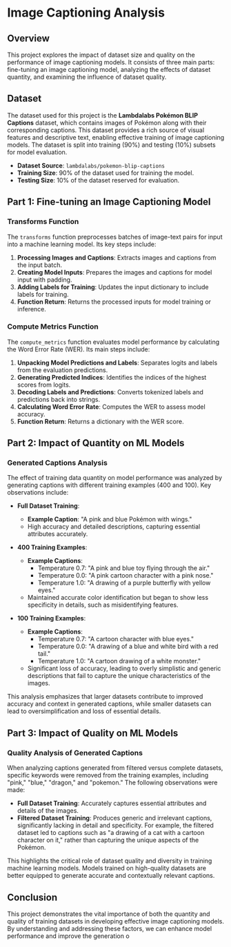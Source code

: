 # Image Captioning Analysis

## Overview

This project explores the impact of dataset size and quality on the performance of image captioning models. It consists of three main parts: fine-tuning an image captioning model, analyzing the effects of dataset quantity, and examining the influence of dataset quality.

## Dataset

The dataset used for this project is the **Lambdalabs Pokémon BLIP Captions** dataset, which contains images of Pokémon along with their corresponding captions. This dataset provides a rich source of visual features and descriptive text, enabling effective training of image captioning models. The dataset is split into training (90%) and testing (10%) subsets for model evaluation.

- **Dataset Source**: `lambdalabs/pokemon-blip-captions`
- **Training Size**: 90% of the dataset used for training the model.
- **Testing Size**: 10% of the dataset reserved for evaluation.

## Part 1: Fine-tuning an Image Captioning Model

### Transforms Function

The `transforms` function preprocesses batches of image-text pairs for input into a machine learning model. Its key steps include:

1. **Processing Images and Captions**: Extracts images and captions from the input batch.
2. **Creating Model Inputs**: Prepares the images and captions for model input with padding.
3. **Adding Labels for Training**: Updates the input dictionary to include labels for training.
4. **Function Return**: Returns the processed inputs for model training or inference.

### Compute Metrics Function

The `compute_metrics` function evaluates model performance by calculating the Word Error Rate (WER). Its main steps include:

1. **Unpacking Model Predictions and Labels**: Separates logits and labels from the evaluation predictions.
2. **Generating Predicted Indices**: Identifies the indices of the highest scores from logits.
3. **Decoding Labels and Predictions**: Converts tokenized labels and predictions back into strings.
4. **Calculating Word Error Rate**: Computes the WER to assess model accuracy.
5. **Function Return**: Returns a dictionary with the WER score.

## Part 2: Impact of Quantity on ML Models

### Generated Captions Analysis

The effect of training data quantity on model performance was analyzed by generating captions with different training examples (400 and 100). Key observations include:

- **Full Dataset Training**: 
  - **Example Caption**: "A pink and blue Pokémon with wings."
  - High accuracy and detailed descriptions, capturing essential attributes accurately.

- **400 Training Examples**: 
  - **Example Captions**:
    - Temperature 0.7: "A pink and blue toy flying through the air."
    - Temperature 0.0: "A pink cartoon character with a pink nose."
    - Temperature 1.0: "A drawing of a purple butterfly with yellow eyes."
  - Maintained accurate color identification but began to show less specificity in details, such as misidentifying features.

- **100 Training Examples**: 
  - **Example Captions**:
    - Temperature 0.7: "A cartoon character with blue eyes."
    - Temperature 0.0: "A drawing of a blue and white bird with a red tail."
    - Temperature 1.0: "A cartoon drawing of a white monster."
  - Significant loss of accuracy, leading to overly simplistic and generic descriptions that fail to capture the unique characteristics of the images.

This analysis emphasizes that larger datasets contribute to improved accuracy and context in generated captions, while smaller datasets can lead to oversimplification and loss of essential details.


## Part 3: Impact of Quality on ML Models

### Quality Analysis of Generated Captions

When analyzing captions generated from filtered versus complete datasets, specific keywords were removed from the training examples, including "pink," "blue," "dragon," and "pokemon." The following observations were made:

- **Full Dataset Training**: Accurately captures essential attributes and details of the images.
- **Filtered Dataset Training**: Produces generic and irrelevant captions, significantly lacking in detail and specificity. For example, the filtered dataset led to captions such as "a drawing of a cat with a cartoon character on it," rather than capturing the unique aspects of the Pokémon.

This highlights the critical role of dataset quality and diversity in training machine learning models. Models trained on high-quality datasets are better equipped to generate accurate and contextually relevant captions.

## Conclusion

This project demonstrates the vital importance of both the quantity and quality of training datasets in developing effective image captioning models. By understanding and addressing these factors, we can enhance model performance and improve the generation o
